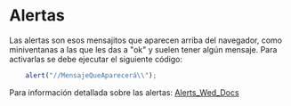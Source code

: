 # Alertas
Las alertas son esos mensajitos que aparecen arriba del navegador, como miniventanas a las que les das a "ok" y suelen tener algún mensaje. Para activarlas se debe ejecutar el siguiente código:
```javascript
    alert("//MensajeQueAparecerá\\");
```
Para información detallada sobre las alertas:
[Alerts_Wed_Docs](https://developer.mozilla.org/es/docs/Web/API/Window/alert)